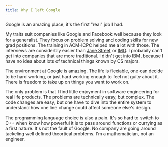 ```yaml
---
title: Why I left Google
---
```


Google is an amazing place, it's the first "real" job I had.

My traits suit companies like Google and Facebook well because they look for a generalist. They focus on problem solving and coding skills for new grad positions. The training in ACM-ICPC helped me a lot with those. The interviews are considerbly easier than [Jane Street](http://janestreet.com/) or [IMO](https://imo.im/). I probabily can't get into companies that are more traditional. I didn't get into IBM, because I have no idea about lots of technical things known by CS majors.

The environment at Google is amazing. The life is flexiable, one can decide to be hard working, or just hard working enough to feel not guity about it. There is freedom to take up on things you want to work on. 

The only problem is that I find little enjoyment in software engineering for real life products. The problems are technically easy, but complex. The code changes are easy, but one have to dive into the entire system to understand how one line change could affect someone else's design.

The programming language choice is also a pain. It's so hard to switch to C++ when know how powerful it is to pass around functions or currying as a first nature. 
It's not the fault of Google. No company are going around tackeling well defined theortical problems. I'm a mathematician, not an engineer.